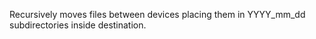 Recursively moves files between devices placing them in YYYY_mm_dd subdirectories inside destination.
